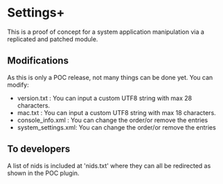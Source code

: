 # Settings+ #

This is a proof of concept for a system application manipulation via a replicated and patched module.


## Modifications ##
As this is only a POC release, not many things can be done yet.
You can modify:
- version.txt        : You can input a custom UTF8 string with max 28 characters.
- mac.txt            : You can input a custom UTF8 string with max 18 characters.
- console_info.xml   : You can change the order/or remove the entries
- system_settings.xml: You can change the order/or remove the entries


## To developers ##
A list of nids is included at 'nids.txt' where they can all be redirected as shown in the POC plugin.